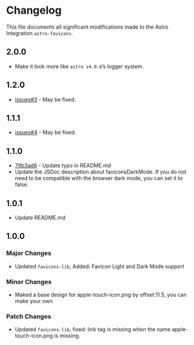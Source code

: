 # Changelog

This file documents all significant modifications made to the Astro Integration `astro-favicons`.

## 2.0.0

- Make it look more like `astro v4.0.0`’s logger system.

## 1.2.0

- [issues#3](https://github.com/ACP-CODE/astro-favicons/issues/3) - May be fixed.

## 1.1.1

- [issues#4](https://github.com/ACP-CODE/astro-favicons/issues/4) - May be fixed.

## 1.1.0

- [79b3ad6](https://github.com/ACP-CODE/astro-favicons/pull/2/commits/79b3ad6ccbfcd6bbda80026d0686adde83ed4035)  - Update typo in README.md
- Update the JSDoc description about faviconsDarkMode. If you do not need to be compatible with the browser dark mode, you can set it to false.

## 1.0.1

- Update README.md

## 1.0.0

### Major Changes

- Updated ``favicons-lib``, Added:  Favicon Light and Dark Mode support

### Minor Changes

- Maked a base design for apple-touch-icon.png by offset:11.5, you can make your own

### Patch Changes

- Updated `favicons-lib`, fixed: link tag is missing when the name apple-touch-icon.png is missing.

